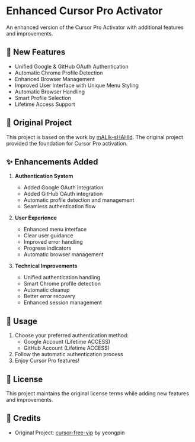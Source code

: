 # Enhanced Cursor Pro Activator

An enhanced version of the Cursor Pro Activator with additional features and improvements.

## 🌟 New Features

- Unified Google & GitHub OAuth Authentication
- Automatic Chrome Profile Detection
- Enhanced Browser Management
- Improved User Interface with Unique Menu Styling
- Automatic Browser Handling
- Smart Profile Selection
- Lifetime Access Support

## 🔄 Original Project

This project is based on the work by [mALIk-sHAHId](https://github.com/yeongpin/cursor-free-vip). The original project provided the foundation for Cursor Pro activation.

## ✨ Enhancements Added

1. **Authentication System**
   - Added Google OAuth integration
   - Added GitHub OAuth integration
   - Automatic profile detection and management
   - Seamless authentication flow

2. **User Experience**
   - Enhanced menu interface
   - Clear user guidance
   - Improved error handling
   - Progress indicators
   - Automatic browser management

3. **Technical Improvements**
   - Unified authentication handling
   - Smart Chrome profile detection
   - Automatic cleanup
   - Better error recovery
   - Enhanced session management

## 🚀 Usage

1. Choose your preferred authentication method:
   - Google Account (Lifetime ACCESS)
   - GitHub Account (Lifetime ACCESS)
2. Follow the automatic authentication process
3. Enjoy Cursor Pro features!

## 📝 License

This project maintains the original license terms while adding new features and improvements.

## 🙏 Credits

- Original Project: [cursor-free-vip](https://github.com/yeongpin/cursor-free-vip) by yeongpin
  

